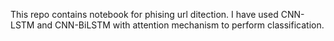 This repo contains notebook for phising url ditection. I have used CNN-LSTM and CNN-BiLSTM with attention mechanism to perform classification.
